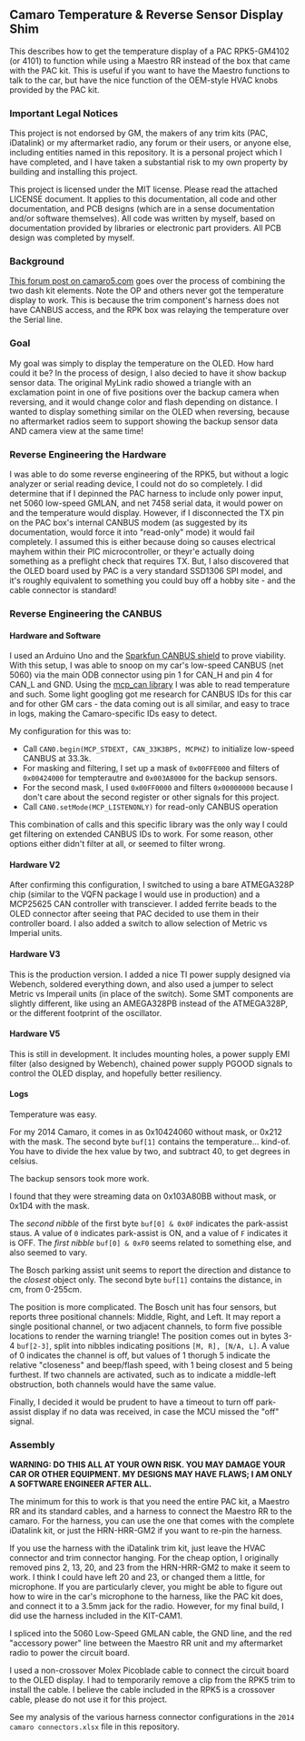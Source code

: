 ## Camaro Temperature & Reverse Sensor Display Shim

This describes how to get the temperature display of a PAC RPK5-GM4102 (or 4101) to function while using a Maestro RR instead of the box that came with the PAC kit.
This is useful if you want to have the Maestro functions to talk to the car, but have the nice function of the OEM-style HVAC knobs provided by the PAC kit.

### Important Legal Notices
This project is not endorsed by GM, the makers of any trim kits (PAC, iDatalink) or my aftermarket radio, any forum or their users, or anyone else, including entities named in this repository.
It is a personal project which I have completed, and I have taken a substantial risk to my own property by building and installing this project.

This project is licensed under the MIT license.
Please read the attached LICENSE document.
It applies to this documentation, all code and other documentation, and PCB designs (which are in a sense documentation and/or software themselves).
All code was written by myself, based on documentation provided by libraries or electronic part providers.
All PCB design was completed by myself.

### Background

[This forum post on camaro5.com](https://www.camaro5.com/forums/showthread.php?t=588249) goes over the process of combining the two dash kit elements.
Note the OP and others never got the temperature display to work.
This is because the trim component's harness does not have CANBUS access, and the RPK box was relaying the temperature over the Serial line.

### Goal

My goal was simply to display the temperature on the OLED.
How hard could it be?
In the process of design, I also decied to have it show backup sensor data.
The original MyLink radio showed a triangle with an exclamation point in one of five positions over the backup camera when reversing, and it would change color and flash depending on distance.
I wanted to display something similar on the OLED when reversing, because no aftermarket radios seem to support showing the backup sensor data AND camera view at the same time!

### Reverse Engineering the Hardware

I was able to do some reverse engineering of the RPK5, but without a logic analyzer or serial reading device, I could not do so completely.
I did determine that if I depinned the PAC harness to include only power input, net 5060 low-speed GMLAN, and net 7458 serial data, it would power on and the temperature would display.
However, if I disconnected the TX pin on the PAC box's internal CANBUS modem (as suggested by its documentation, would force it into "read-only" mode) it would fail completely.
I assumed this is either because doing so causes electrical mayhem within their PIC microcontroller, or theyr'e actually doing something as a preflight check that requires TX.
But, I also discovered that the OLED board used by PAC is a very standard SSD1306 SPI model, and it's roughly equivalent to something you could buy off a hobby site - and the cable connector is standard!

### Reverse Engineering the CANBUS

#### Hardware and Software

I used an Arduino Uno and the [Sparkfun CANBUS shield](https://www.sparkfun.com/products/13262) to prove viability.
With this setup, I was able to snoop on my car's low-speed CANBUS (net 5060) via the main ODB connector using pin 1 for CAN_H and pin 4 for CAN_L and GND.
Using the [mcp_can library](https://github.com/coryjfowler/MCP_CAN_lib) I was able to read temperature and such.
Some light googling got me research for CANBUS IDs for this car and for other GM cars - the data coming out is all similar, and easy to trace in logs, making the Camaro-specific IDs easy to detect.

My configuration for this was to:
* Call `CAN0.begin(MCP_STDEXT, CAN_33K3BPS, MCPHZ)` to initialize low-speed CANBUS at 33.3k.
* For masking and filtering, I set up a mask of `0x00FFE000` and filters of `0x00424000` for tempterautre and `0x003A8000` for the backup sensors.
* For the second mask, I used `0x00FF0000` and filters `0x00000000` because I don't care about the second register or other signals for this project.
* Call `CAN0.setMode(MCP_LISTENONLY)` for read-only CANBUS operation

This combination of calls and this specific library was the only way I could get filtering on extended CANBUS IDs to work.  For some reason, other options either didn't filter at all, or seemed to filter wrong.

#### Hardware V2

After confirming this configuration, I switched to using a bare ATMEGA328P chip (similar to the VQFN package I would use in production) and a MCP25625 CAN controller with transciever.
I added ferrite beads to the OLED connector after seeing that PAC decided to use them in their controller board.
I also added a switch to allow selection of Metric vs Imperial units.

#### Hardware V3

This is the production version.
I added a nice TI power supply designed via Webench, soldered everything down, and also used a jumper to select Metric vs Imperail units (in place of the switch).
Some SMT components are slightly different, like using an AMEGA328PB instead of the ATMEGA328P, or the different footprint of the oscillator.

#### Hardware V5

This is still in development.
It includes mounting holes, a power supply EMI filter (also designed by Webench), chained power supply PGOOD signals to control the OLED display, and hopefully better resiliency.

#### Logs

Temperature was easy.

For my 2014 Camaro, it comes in as 0x10424060 without mask, or 0x212 with the mask.
The second byte `buf[1]` contains the temperature... kind-of.
You have to divide the hex value by two, and subtract 40, to get degrees in celsius.


The backup sensors took more work.

I found that they were streaming data on 0x103A80BB without mask, or 0x1D4 with the mask.

The *second nibble* of the first byte `buf[0] & 0x0F` indicates the park-assist staus.
A value of `0` indicates park-assist is ON, and a value of `F` indicates it is OFF.
The *first nibble* `buf[0] & 0xF0` seems related to something else, and also seemed to vary.

The Bosch parking assist unit seems to report the direction and distance to the *closest* object only.
The second byte `buf[1]` contains the distance, in cm, from 0-255cm.

The position is more complicated.
The Bosch unit has four sensors, but reports three positional channels: Middle, Right, and Left.
It may report a single positional channel, or two adjacent channels, to form five possible locations to render the warning triangle!
The position comes out in bytes 3-4 `buf[2-3]`, split into nibbles indicating positions `[M, R], [N/A, L]`.
A value of 0 indicates the channel is off, but values of 1 thorugh 5 indicate the relative "closeness" and beep/flash speed, with 1 being closest and 5 being furthest.
If two channels are activated, such as to indicate a middle-left obstruction, both channels would have the same value.

Finally, I decided it would be prudent to have a timeout to turn off park-assist display if no data was received, in case the MCU missed the "off" signal.

### Assembly

**WARNING: DO THIS ALL AT YOUR OWN RISK.  YOU MAY DAMAGE YOUR CAR OR OTHER EQUIPMENT.  MY DESIGNS MAY HAVE FLAWS; I AM ONLY A SOFTWARE ENGINEER AFTER ALL.**

The minimum for this to work is that you need the entire PAC kit, a Maestro RR and its standard cables, and a harness to connect the Maestro RR to the camaro.
For the harness, you can use the one that comes with the complete iDatalink kit, or just the HRN-HRR-GM2 if you want to re-pin the harness.

If you use the harness with the iDatalink trim kit, just leave the HVAC connector and trim connector hanging.
For the cheap option, I originally removed pins 2, 13, 20, and 23 from the HRN-HRR-GM2 to make it seem to work.
I think I could have left 20 and 23, or changed them a little, for microphone.
If you are particularly clever, you might be able to figure out how to wire in the car's microphone to the harness, like the PAC kit does, and connect it to a 3.5mm jack for the radio.
However, for my final build, I did use the harness included in the KIT-CAM1.

I spliced into the 5060 Low-Speed GMLAN cable, the GND line, and the red "accessory power" line between the Maestro RR unit and my aftermarket radio to power the circuit board.

I used a non-crossover Molex Picoblade cable to connect the circuit board to the OLED display.
I had to temporarily remove a clip from the RPK5 trim to install the cable.
I believe the cable included in the RPK5 is a crossover cable, please do not use it for this project.

See my analysis of the various harness connector configurations in the `2014 camaro connectors.xlsx` file in this repository.
